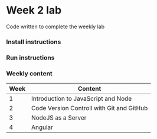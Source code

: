 # Week 2 lab
Code written to complete the weekly lab

### Install instructions

### Run instructions

### Weekly content
Week | Content
-----|-----
1 | Introduction to JavaScript and Node
2 | Code Version Controll with Git and GitHub
3 | NodeJS as a Server
4 | Angular
